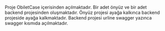 Proje ObiletCase içerisinden açılmaktadır. Bir adet önyüz ve bir adet backend projesinden oluşmaktadır. Önyüz projesi ayağa kalkınca backend projeside ayağa kalkmaktadır. Backend projesi urline swagger yazınca swagger kısmıda açılmaktadır.
